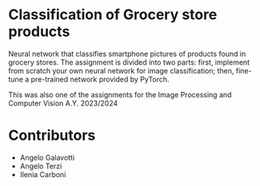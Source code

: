 # Classification of Grocery store products

Neural network that classifies smartphone pictures of products found in grocery stores. The assignment is  divided into two parts: first, implement from scratch your own neural network for image classification; then, fine-tune a pre-trained network provided by PyTorch.

This was also one of the assignments for the Image Processing and Computer Vision A.Y. 2023/2024

# Contributors
- Angelo Galavotti
- Angelo Terzi
- Ilenia Carboni